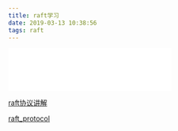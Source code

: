 ```yaml
---
title: raft学习
date: 2019-03-13 10:38:56
tags: raft
---
```


<iframe frameborder="no" marginwidth="0" marginheight="0" width=330 height=86 src="//music.163.com/outchain/player?type=2&id=525872609&auto=1&height=66"></iframe>

[raft协议讲解](https://zhuanlan.zhihu.com/p/27207160)

[raft_protocol](https://github.com/brpc/braft/blob/master/docs/cn/raft_protocol.md)
